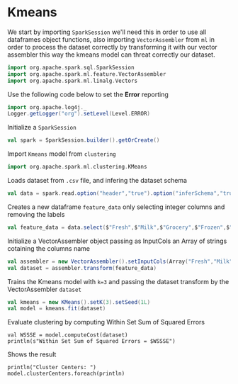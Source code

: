 # Kmeans

We start by importing  `SparkSession` we'll need this in order to use all dataframes object functions, also importing `VectorAssembler` from `ml` in order to process the dataset correctly by transforming it with our vector assembler this way the kmeans model can threat correctly our dataset.
```scala
import org.apache.spark.sql.SparkSession
import org.apache.spark.ml.feature.VectorAssembler
import org.apache.spark.ml.linalg.Vectors
```

Use the following code below to set the **Error** reporting
```scala
import org.apache.log4j._
Logger.getLogger("org").setLevel(Level.ERROR)
```

Initialize a `SparkSession`
```scala
val spark = SparkSession.builder().getOrCreate()
```

Import `Kmeans` model from `clustering`
```scala
import org.apache.spark.ml.clustering.KMeans
```

Loads dataset from `.csv` file, and infering the dataset schema
```scala
val data = spark.read.option("header","true").option("inferSchema","true").csv("Wholesale_data.csv")
```

Creates a new dataframe `feature_data` only selecting integer columns and removing the labels
```scala
val feature_data = data.select($"Fresh",$"Milk",$"Grocery",$"Frozen",$"Detergents_Paper",$"Delicassen")
```

Initialize a VectorAssembler object passing as InputCols an Array of strings cotaining the columns name
```scala
val assembler = new VectorAssembler().setInputCols(Array("Fresh","Milk","Grocery","Frozen","Detergents_Paper","Delicassen")).setOutputCol("features")
val dataset = assembler.transform(feature_data)
```

Trains the Kmeans model with `k=3` and passing the dataset transform by the VectorAssembler `dataset`
```scala
val kmeans = new KMeans().setK(3).setSeed(1L)
val model = kmeans.fit(dataset)
```

Evaluate clustering by computing Within Set Sum of Squared Errors
```
val WSSSE = model.computeCost(dataset)
println(s"Within Set Sum of Squared Errors = $WSSSE")
```


Shows the result
```
println("Cluster Centers: ")
model.clusterCenters.foreach(println)
```